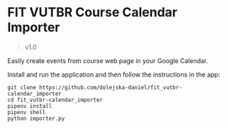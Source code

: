 # FIT VUTBR Course Calendar Importer
> v1.0

Easily create events from course web page in your Google Calendar.

Install and run the application and then follow the instructions in the app:
```shell script
git clone https://github.com/dolejska-daniel/fit_vutbr-calendar_importer
cd fit_vutbr-calendar_importer
pipenv install
pipenv shell
python importer.py
```
